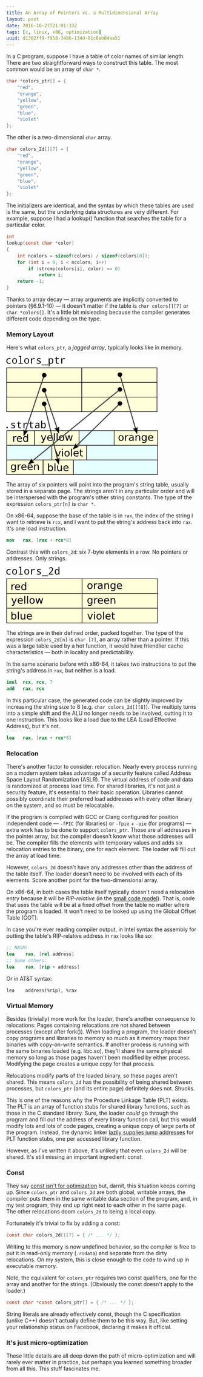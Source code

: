 ```yaml
---
title: An Array of Pointers vs. a Multidimensional Array
layout: post
date: 2016-10-27T21:01:33Z
tags: [c, linux, x86, optimization]
uuid: d1302ff9-f958-3486-134d-01c8ab84aa51
---
```


In a C program, suppose I have a table of color names of similar
length. There are two straightforward ways to construct this table.
The most common would be an array of `char *`.

~~~c
char *colors_ptr[] = {
    "red",
    "orange",
    "yellow",
    "green",
    "blue",
    "violet"
};
~~~

The other is a two-dimensional `char` array.

~~~c
char colors_2d[][7] = {
    "red",
    "orange",
    "yellow",
    "green",
    "blue",
    "violet"
};
~~~

The initializers are identical, and the syntax by which these tables
are used is the same, but the underlying data structures are very
different. For example, suppose I had a lookup() function that
searches the table for a particular color.

~~~c
int
lookup(const char *color)
{
    int ncolors = sizeof(colors) / sizeof(colors[0]);
    for (int i = 0; i < ncolors; i++)
        if (strcmp(colors[i], color) == 0)
            return i;
    return -1;
}
~~~

Thanks to array decay — array arguments are implicitly converted to
pointers (§6.9.1-10) — it doesn't matter if the table is `char
colors[][7]` or `char *colors[]`. It's a little bit misleading because
the compiler generates different code depending on the type.

### Memory Layout

Here's what `colors_ptr`, a *jagged array*, typically looks like in
memory.

![](/img/colortab/pointertab.png)

The array of six pointers will point into the program's string table,
usually stored in a separate page. The strings aren't in any
particular order and will be interspersed with the program's other
string constants. The type of the expression `colors_ptr[n]` is `char *`.

On x86-64, suppose the base of the table is in `rax`, the index of the
string I want to retrieve is `rcx`, and I want to put the string's
address back into `rax`. It's one load instruction.

~~~nasm
mov   rax, [rax + rcx*8]
~~~

Contrast this with `colors_2d`: six 7-byte elements in a row. No
pointers or addresses. Only strings.

![](/img/colortab/arraytab.png)

The strings are in their defined order, packed together. The type of
the expression `colors_2d[n]` is `char [7]`, an array rather than a
pointer. If this was a large table used by a hot function, it would
have friendlier cache characteristics — both in locality and
predictability.

In the same scenario before with x86-64, it takes two instructions to
put the string's address in `rax`, but neither is a load.

~~~nasm
imul  rcx, rcx, 7
add   rax, rcx
~~~

In this particular case, the generated code can be slightly improved
by increasing the string size to 8 (e.g. `char colors_2d[][8]`). The
multiply turns into a simple shift and the ALU no longer needs to be
involved, cutting it to one instruction. This looks like a load due to
the LEA (Load Effective Address), but it's not.

~~~nasm
lea   rax, [rax + rcx*8]
~~~

### Relocation

There's another factor to consider: relocation. Nearly every process
running on a modern system takes advantage of a security feature
called Address Space Layout Randomization (ASLR). The virtual address
of code and data is randomized at process load time. For shared
libraries, it's not just a security feature, it's essential to their
basic operation. Libraries cannot possibly coordinate their preferred
load addresses with every other library on the system, and so must be
relocatable.

If the program is compiled with GCC or Clang configured for position
independent code — `-fPIC` (for libraries) or `-fpie` + `-pie` (for
programs) — extra work has to be done to support `colors_ptr`. Those
are all addresses in the pointer array, but the compiler doesn't know
what those addresses will be. The compiler fills the elements with
temporary values and adds six relocation entries to the binary, one
for each element. The loader will fill out the array at load time.

However, `colors_2d` doesn't have any addresses other than the address
of the table itself. The loader doesn't need to be involved with each
of its elements. Score another point for the two-dimensional array.

On x86-64, in both cases the table itself typically doesn't need a
relocation entry because it will be *RIP-relative* (in the [small code
model][mm]). That is, code that uses the table will be at a fixed
offset from the table no matter where the program is loaded. It won't
need to be looked up using the Global Offset Table (GOT).

In case you're ever reading compiler output, in Intel syntax the
assembly for putting the table's RIP-relative address in `rax` looks
like so:

~~~nasm
;; NASM:
lea    rax, [rel address]
;; Some others:
lea    rax, [rip + address]
~~~

Or in AT&T syntax:

~~~gas
lea    address(%rip), %rax
~~~

### Virtual Memory

Besides (trivially) more work for the loader, there's another
consequence to relocations: Pages containing relocations are not
shared between processes (except after fork()). When loading a
program, the loader doesn't copy programs and libraries to memory so
much as it memory maps their binaries with copy-on-write semantics. If
another process is running with the same binaries loaded (e.g.
libc.so), they'll share the same physical memory so long as those
pages haven't been modified by either process. Modifying the page
creates a unique copy for that process.

Relocations modify parts of the loaded binary, so these pages aren't
shared. This means `colors_2d` has the possibility of being shared
between processes, but `colors_ptr` (and its entire page) definitely
does not. Shucks.

This is one of the reasons why the Procedure Linkage Table (PLT)
exists. The PLT is an array of function stubs for shared library
functions, such as those in the C standard library. Sure, the loader
*could* go through the program and fill out the address of every
library function call, but this would modify lots and lots of code
pages, creating a unique copy of large parts of the program. Instead,
the dynamic linker [lazily supplies jump addresses][plt] for PLT
function stubs, one per accessed library function.

However, as I've written it above, it's unlikely that even `colors_2d`
will be shared. It's still missing an important ingredient: const.

### Const

They say [const isn't for optimization][const] but, darnit, this
situation keeps coming up. Since `colors_ptr` and `colors_2d` are both
global, writable arrays, the compiler puts them in the same writable
data section of the program, and, in my test program, they end up
right next to each other in the same page. The other relocations doom
`colors_2d` to being a local copy.

Fortunately it's trivial to fix by adding a const:

~~~c
const char colors_2d[][7] = { /* ... */ };
~~~

Writing to this memory is now undefined behavior, so the compiler is
free to put it in read-only memory (`.rodata`) and separate from the
dirty relocations. On my system, this is close enough to the code to
wind up in executable memory.

Note, the equivalent for `colors_ptr` requires two const qualifiers,
one for the array and another for the strings. (Obviously the const
doesn't apply to the loader.)

~~~c
const char *const colors_ptr[] = { /* ... */ };
~~~

String literals are already effectively const, though the C
specification (unlike C++) doesn't actually define them to be this
way. But, like setting your relationship status on Facebook, declaring
it makes it official.

### It's just micro-optimization

These little details are all deep down the path of micro-optimization
and will rarely ever matter in practice, but perhaps you learned
something broader from all this. This stuff fascinates me.


[const]: /blog/2016/07/25/
[mm]: http://eli.thegreenplace.net/2012/01/03/understanding-the-x64-code-models
[plt]: https://www.technovelty.org/linux/plt-and-got-the-key-to-code-sharing-and-dynamic-libraries.html
